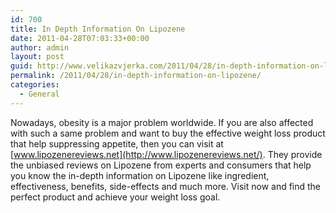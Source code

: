 ```yaml
---
id: 700
title: In Depth Information On Lipozene
date: 2011-04-28T07:03:33+00:00
author: admin
layout: post
guid: http://www.velikazvjerka.com/2011/04/28/in-depth-information-on-lipozene/
permalink: /2011/04/28/in-depth-information-on-lipozene/
categories:
  - General
---
```

Nowadays, obesity is a major problem worldwide. If you are also affected with such a same problem and want to buy the effective weight loss product that help suppressing appetite, then you can visit at [www.lipozenereviews.net](http://www.lipozenereviews.net/). They provide the unbiased reviews on Lipozene from experts and consumers that help you know the in-depth information on Lipozene like ingredient, effectiveness, benefits, side-effects and much more. Visit now and find the perfect product and achieve your weight loss goal.
